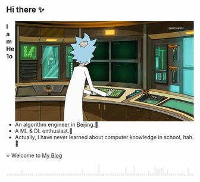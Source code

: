 ## Hi there ✨ 
<img align="right" alt="GIF" src="https://github.com/darshan-jain/darshan-jain/blob/master/rick.gif" />

### I am He1o
- An algorithm engineer in Beijing.🐾 
- A ML & DL enthusiast.🐾 
- Actually, I have never learned about computer knowledge in school, hah. 🐾 


⭐️ Welcome to [My Blog](https://github.com/darshan-jain)
<img align="center" alt="GIF" src="https://raw.githubusercontent.com/He1o/He1o/main/source/img/bars.gif" />
